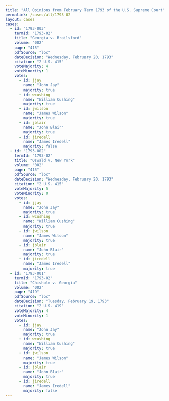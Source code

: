 ```yaml
---
title: "All Opinions from February Term 1793 of the U.S. Supreme Court"
permalink: /cases/all/1793-02
layout: cases
cases:
  - id: "1793-003"
    termId: "1793-02"
    title: "Georgia v. Brailsford"
    volume: "002"
    page: "415"
    pdfSource: "loc"
    dateDecision: "Wednesday, February 20, 1793"
    citation: "2 U.S. 415"
    voteMajority: 4
    voteMinority: 1
    votes:
      - id: jjay
        name: "John Jay"
        majority: true
      - id: wcushing
        name: "William Cushing"
        majority: true
      - id: jwilson
        name: "James Wilson"
        majority: true
      - id: jblair
        name: "John Blair"
        majority: true
      - id: jiredell
        name: "James Iredell"
        majority: false
  - id: "1793-002"
    termId: "1793-02"
    title: "Oswald v. New York"
    volume: "002"
    page: "415"
    pdfSource: "loc"
    dateDecision: "Wednesday, February 20, 1793"
    citation: "2 U.S. 415"
    voteMajority: 5
    voteMinority: 0
    votes:
      - id: jjay
        name: "John Jay"
        majority: true
      - id: wcushing
        name: "William Cushing"
        majority: true
      - id: jwilson
        name: "James Wilson"
        majority: true
      - id: jblair
        name: "John Blair"
        majority: true
      - id: jiredell
        name: "James Iredell"
        majority: true
  - id: "1793-001"
    termId: "1793-02"
    title: "Chisholm v. Georgia"
    volume: "002"
    page: "419"
    pdfSource: "loc"
    dateDecision: "Tuesday, February 19, 1793"
    citation: "2 U.S. 419"
    voteMajority: 4
    voteMinority: 1
    votes:
      - id: jjay
        name: "John Jay"
        majority: true
      - id: wcushing
        name: "William Cushing"
        majority: true
      - id: jwilson
        name: "James Wilson"
        majority: true
      - id: jblair
        name: "John Blair"
        majority: true
      - id: jiredell
        name: "James Iredell"
        majority: false
---
```

